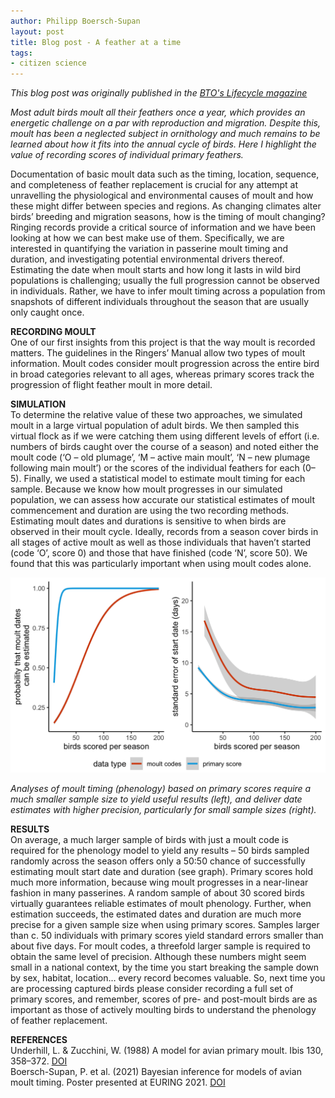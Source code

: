 ```yaml
---
author: Philipp Boersch-Supan
layout: post
title: Blog post - A feather at a time
tags:
- citizen science
---
```


*This blog post was originally published in the [BTO's Lifecycle magazine](https://www.bto.org/our-science/publications/lifecycle/lifecycle-issue-10-spring-2021)*

*Most adult birds moult all their feathers once a year, which provides an energetic challenge on a par with reproduction and migration. Despite this, moult has been a neglected subject in ornithology and much remains to be learned about how it fits into the annual cycle of birds. Here I highlight the value of recording scores of individual primary feathers.*


Documentation of basic moult
data such as the timing, location,
sequence, and completeness of feather
replacement is crucial for any attempt
at unravelling the physiological and
environmental causes of moult and
how these might differ between species
and regions. As changing climates alter
birds’ breeding and migration seasons,
how is the timing of moult changing?
Ringing records provide a critical
source of information and we have been
looking at how we can best make use of
them. Specifically, we are interested in
quantifying the variation in passerine
moult timing and duration, and
investigating potential environmental
drivers thereof. Estimating the date
when moult starts and how long it lasts
in wild bird populations is challenging;
usually the full progression cannot be
observed in individuals. Rather, we
have to infer moult timing across a
population from snapshots of different
individuals throughout the season that
are usually only caught once.

**RECORDING MOULT**    
One of our first insights from this
project is that the way moult is recorded
matters. The guidelines in the Ringers’
Manual allow two types of moult
information. Moult codes consider
moult progression across the entire
bird in broad categories relevant to all
ages, whereas primary scores track the
progression of flight feather moult in
more detail.

**SIMULATION**    
To determine the relative value of these
two approaches, we simulated moult in
a large virtual population of adult birds.
We then sampled this virtual flock as if
we were catching them using different
levels of effort (i.e. numbers of birds
caught over the course of a season) and
noted either the moult code (‘O – old
plumage’, ‘M – active main moult’,
‘N – new plumage following main
moult’) or the scores of the individual
feathers for each (0–5). Finally, we used
a statistical model to estimate moult
timing for each sample. Because we
know how moult progresses in our
simulated population, we can assess
how accurate our statistical estimates
of moult commencement and duration
are using the two recording methods.
Estimating moult dates and
durations is sensitive to when birds are
observed in their moult cycle. Ideally,
records from a season cover birds in
all stages of active moult as well as 
those individuals that haven’t started
(code ‘O’, score 0) and those that have
finished (code ‘N’, score 50). We found
that this was particularly important
when using moult codes alone.

<img class="img-wide" src="/public/images/lifecycle_moult_scoring.png" alt="Graphs showing that using moult score data improves estimates of moult phenology over using moult category data">  

*Analyses of moult timing (phenology) based on primary scores require a much smaller
sample size to yield useful results (left), and deliver date estimates with higher precision,
particularly for small sample sizes (right).*

**RESULTS**    
On average, a much larger sample of
birds with just a moult code is required
for the phenology model to yield any
results – 50 birds sampled randomly
across the season offers only a 50:50
chance of successfully estimating
moult start date and duration (see
graph). Primary scores hold much
more information, because wing moult
progresses in a near-linear fashion in
many passerines. A random sample
of about 30 scored birds virtually
guarantees reliable estimates of moult
phenology. Further, when estimation
succeeds, the estimated dates and
duration are much more precise for a
given sample size when using primary
scores.
Samples larger than c. 50 individuals
with primary scores yield standard
errors smaller than about five days. For
moult codes, a threefold larger sample
is required to obtain the same level of
precision. Although these numbers
might seem small in a national context, 
by the time you start breaking the
sample down by sex, habitat, location…
every record becomes valuable. So, next
time you are processing captured birds
please consider recording a full set of
primary scores, and remember, scores
of pre- and post-moult birds are as
important as those of actively moulting
birds to understand the phenology of
feather replacement.

**REFERENCES**    
Underhill, L. & Zucchini, W. (1988) A model for avian primary moult. Ibis 130, 358–372. [DOI](http://dx.doi.org/10.1111/j.1474-919X.1988.tb08810.x)    
Boersch-Supan, P. et al. (2021) Bayesian inference for models of avian moult timing. Poster presented at EURING 2021. [DOI](https://doi.org/10.6084/m9.figshare.14601513.v2)
